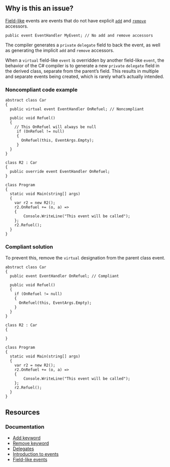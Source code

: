## Why is this an issue?
 
[Field-like](https://learn.microsoft.com/en-us/dotnet/csharp/event-pattern#define-and-raise-field-like-events) events are events that do not have explicit [`add`](https://learn.microsoft.com/en-us/dotnet/csharp/language-reference/keywords/add) and [`remove`](https://learn.microsoft.com/en-us/dotnet/csharp/language-reference/keywords/remove) accessors.

    public event EventHandler MyEvent; // No add and remove accessors

The compiler generates a `private` `delegate` field to back the event, as well as generating the implicit `add` and `remove` accessors.
 
When a `virtual` field-like `event` is overridden by another field-like `event`, the behavior of the C# compiler is to generate a new `private` `delegate` field in the derived class, separate from the parent’s field. This results in multiple and separate events being created, which is rarely what’s actually intended.
 
### Noncompliant code example

    abstract class Car
    {
      public virtual event EventHandler OnRefuel; // Noncompliant
    
      public void Refuel()
      {
        // This OnRefuel will always be null
         if (OnRefuel != null)
         {
           OnRefuel(this, EventArgs.Empty);
         }
      }
    }
    
    class R2 : Car
    {
      public override event EventHandler OnRefuel;
    }
    
    class Program
    {
      static void Main(string[] args)
      {
        var r2 = new R2();
        r2.OnRefuel += (o, a) =>
        {
            Console.WriteLine("This event will be called");
        };
        r2.Refuel();
      }
    }

### Compliant solution
 
To prevent this, remove the `virtual` designation from the parent class event.

    abstract class Car
    {
      public event EventHandler OnRefuel; // Compliant
    
      public void Refuel()
      {
        if (OnRefuel != null)
        {
          OnRefuel(this, EventArgs.Empty);
        }
      }
    }
    
    class R2 : Car
    {
    
    }
    
    class Program
    {
      static void Main(string[] args)
      {
        var r2 = new R2();
        r2.OnRefuel += (o, a) =>
        {
            Console.WriteLine("This event will be called");
        };
        r2.Refuel();
      }
    }

## Resources
 
### Documentation
 
- [Add keyword](https://learn.microsoft.com/en-us/dotnet/csharp/language-reference/keywords/add)
- [Remove keyword](https://learn.microsoft.com/en-us/dotnet/csharp/language-reference/keywords/remove)
- [Delegates](https://learn.microsoft.com/en-us/dotnet/csharp/delegate-class)
- [Introduction to events](https://learn.microsoft.com/en-us/dotnet/csharp/events-overview)
- [Field-like events](https://learn.microsoft.com/en-us/dotnet/csharp/event-pattern#define-and-raise-field-like-events)
